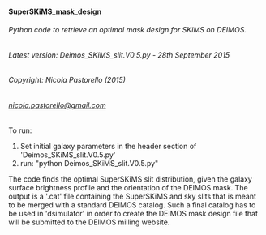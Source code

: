 #### SuperSKiMS_mask_design
###### Python code to retrieve an optimal mask design for SKiMS on DEIMOS. 

###### Latest version: Deimos_SKiMS_slit.V0.5.py - 28th September 2015

###### Copyright: Nicola Pastorello (2015)
###### nicola.pastorello@gmail.com

   To run: 
   1) Set initial galaxy parameters in the header section of 'Deimos_SKiMS_slit.V0.5.py'
   2) run: "python Deimos_SKiMS_slit.V0.5.py"


The code finds the optimal SuperSKiMS slit distribution, given the galaxy surface 
brightness profile and the orientation of the DEIMOS mask. 
The output is a '.cat' file containing the SuperSKiMS and sky slits that is meant to be 
merged with a standard DEIMOS catalog. Such a final catalog has to be used in 
'dsimulator' in order to create the DEIMOS mask design file that will be submitted to 
the DEIMOS milling website. 
